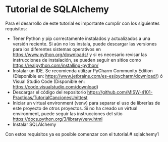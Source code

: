 # Tutorial de SQLAlchemy

Para el desarrollo de este tutorial es importante cumplir con los siguientes requisitos:
* Tener Python y pip correctamente instalados y actualizados a una versión reciente. Si aún no los instala, puede descargar las versiones para los diferentes sistemas operativos en https://www.python.org/downloads/ y si es necesario revisar las instrucciones de instalación, se pueden seguir en sitios como https://realpython.com/installing-python/  
* Instalar un IDE. Se recomienda utilizar PyCharm Community Edition (Disponible en: https://www.jetbrains.com/es-es/pycharm/download/) ó Visual Studio Code (Disponible en: https://code.visualstudio.com/download)
* Descargar el código del repositorio https://github.com/MISW-4101-Practicas/TutorialCancionesUnittest 
* Iniciar un virtual environment (venv) para separar el uso de librerías de este proyecto de otros proyectos. Si no ha creado un virtual environment, puede seguir las instrucciones del sitio https://docs.python.org/3/library/venv.html
* Instalar SQLAlchemy 
 
Con estos requisitos ya es posible comenzar con el tutorial.# sqlalchemy1
